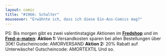 ```yaml
---
layout: comic
title: "#1966: Schalter"
mouseover: "Erwähnte ich, dass ich diese Ein-Aus-Comics mag?"
---
```


PS:
Bis morgen gibt es zwei valentinstagige Aktionen 
im <a href="http://fredshop.spreadshirt.net/"><strong>Fredshop</strong></a> und im <a href="http://fred-o-mat.spreadshirt.net/"><strong>Fred-o-maten</strong></a>:
<strong>Aktion 1:</strong>
Versandkosten sparen bei allen Bestellungen über 30€! 
Gutscheincode: AMORVERSAND
<strong>Aktion 2:</strong>
20% Rabatt auf Unterwäsche! 
Gutscheincode: AMORTEXTIL
Und so.
